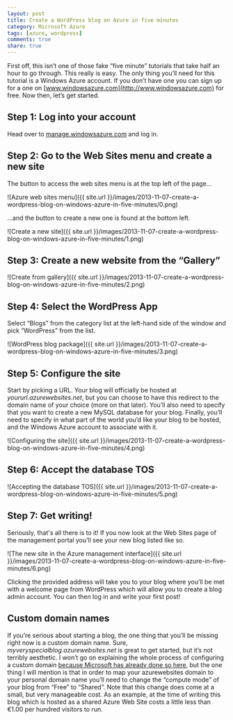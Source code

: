 ```yaml
---
layout: post
title: Create a WordPress blog on Azure in five minutes
category: Microsoft Azure
tags: [azure, wordpress]
comments: true
share: true
---
```

First off, this isn’t one of those fake “five minute” tutorials that take half an hour to go through. This really is easy. The only thing you’ll need for this tutorial is a Windows Azure account. If you don’t have one you can sign up for a one on [www.windowsazure.com](http://www.windowsazure.com) for free. Now then, let’s get started.

## Step 1: Log into your account

Head over to [manage.windowsazure.com](http://manage.windowsazure.com) and log in.

## Step 2: Go to the Web Sites menu and create a new site

The button to access the web sites menu is at the top left of the page…

![Azure web sites menu]({{ site.url }}/images/2013-11-07-create-a-wordpress-blog-on-windows-azure-in-five-minutes/0.png)

…and the button to create a new one is found at the bottom left.

![Create a new site]({{ site.url }}/images/2013-11-07-create-a-wordpress-blog-on-windows-azure-in-five-minutes/1.png)

## Step 3: Create a new website from the “Gallery”

![Create from gallery]({{ site.url }}/images/2013-11-07-create-a-wordpress-blog-on-windows-azure-in-five-minutes/2.png)

## Step 4: Select the WordPress App

Select “Blogs” from the category list at the left-hand side of the window and pick “WordPress” from the list.

![WordPress blog package]({{ site.url }}/images/2013-11-07-create-a-wordpress-blog-on-windows-azure-in-five-minutes/3.png)

## Step 5: Configure the site

Start by picking a URL. Your blog will officially be hosted at *yoururl.azurewebsites.net*, but you can choose to have this redirect to the domain name of your choice (more on that later). You’ll also need to specify that you want to create a new MySQL database for your blog. Finally, you’ll need to specify in what part of the world you’d like your blog to be hosted, and the Windows Azure account to associate with it.

![Configuring the site]({{ site.url }}/images/2013-11-07-create-a-wordpress-blog-on-windows-azure-in-five-minutes/4.png)

## Step 6: Accept the database TOS

![Accepting the database TOS]({{ site.url }}/images/2013-11-07-create-a-wordpress-blog-on-windows-azure-in-five-minutes/5.png)

## Step 7: Get writing!

Seriously, that's all there is to it! If you now look at the Web Sites page of the management portal you’ll see your new blog listed like so.

![The new site in the Azure management interface]({{ site.url }}/images/2013-11-07-create-a-wordpress-blog-on-windows-azure-in-five-minutes/6.png)

Clicking the provided address will take you to your blog where you’ll be met with a welcome page from WordPress which will allow you to create a blog admin account. You can then log in and write your first post!

## Custom domain names

If you’re serious about starting a blog, the one thing that you’ll be missing right now is a custom domain name. Sure, *myveryspecialblog.azurewebsites.net* is great to get started, but it’s not terribly aesthetic. I won’t go on explaining the whole process of configuring a custom domain [because Microsoft has already done so here](http://www.windowsazure.com/en-us/develop/net/common-tasks/custom-dns-web-site/), but the one thing I will mention is that in order to map your azurewebsites domain to your personal domain name you’ll need to change the “compute mode” of your blog from “Free” to “Shared”. Note that this change does come at a small, but very manageable cost. As an example, at the time of writing this blog which is hosted as a shared Azure Web Site costs a little less than €1.00 per hundred visitors to run.

